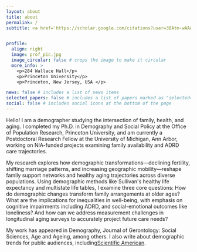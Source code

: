 ```yaml
---
layout: about
title: about
permalink: /
subtitle: <a href='https://scholar.google.com/citations?user=3BAtm-wAAAAJ&hl=en'>Google Scholar</a>. <a href='https://orcid.org/0000-0002-1749-0769'>ORCID</a>. 


profile: 
  align: right
  image: prof_pic.jpg
  image_circular: false # crops the image to make it circular
  more_info: >
    <p>284 Wallace Hall</p>
    <p>Princeton University</p>
    <p>Princeton, New Jersey, USA </p>

news: false # includes a list of news items
selected_papers: false # includes a list of papers marked as "selected={true}"
social: false # includes social icons at the bottom of the page
---
```


Hello! I am a demographer studying the intersection of family, health, and aging. I completed my Ph.D. in Demography and Social Policy at the Office of Population Research, Princeton University, and am currently a Postdoctoral Research Fellow at the University of Michigan, Ann Arbor, working on NIA-funded projects examining family availability and ADRD care trajectories.

My research explores how demographic transformations—declining fertility, shifting marriage patterns, and increasing geographic mobility—reshape family support networks and healthy aging trajectories across diverse populations. Using demographic methods like Sullivan's healthy life expectancy and multistate life tables, I examine three core questions: How do demographic changes transform family arrangements at older ages? What are the implications for inequalities in well-being, with emphasis on cognitive impairments including ADRD, and social-emotional outcomes like loneliness? And how can we address measurement challenges in longitudinal aging surveys to accurately project future care needs?

My work has appeared in Demography, Journal of Gerontology: Social Sciences, Age and Ageing, among others. I also write about demographic trends for public audiences, including[Scientific American](https://scientificamerican.com/article/chinas-population-could-shrink-to-half-by-2100/).


